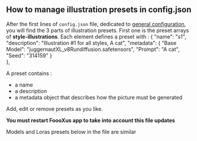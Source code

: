 ## How to manage illustration presets in config.json

After the first lines of `config.json` file, dedicated to [general configuration](configjson.md), you will find the 3 parts of illustration presets.
First one is the preset arrays of **style-illustrations**. 
Each element defines a preset with :
        {
            "name": "s1",
            "description": "Illustration #1 for all styles, A cat",
            "metadata": {
                "Base Model": "juggernautXL_v8Rundiffusion.safetensors",
                "Prompt": "A cat",
                "Seed": "314159"
            }           
        },

A preset contains :
- a name
- a description
- a metadata object that describes how the picture must be generated

Add, edit or remove presets as you like.

**You must restart FoooXus app to take into account this file updates**

Models and Loras presets below in the file are similar
